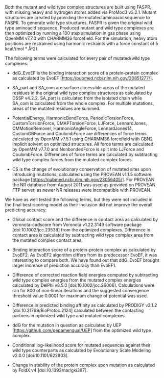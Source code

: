 Both the mutant and wild type complex structures are built using FASPR, with missing heavy and hydrogen atoms added via ProMod3 v3.2.1.
Mutant structures are created by providing the mutated aminoacid sequence to FASPR.
To generate wild type structures, FASPR is given the original wild type aminoacid sequence.
Produced mutant and wild type complexes are then optimized by running a 100 step simulation in gas phase using OpenMM v7.7.0 with CHARMM36 forcefield.
For the simulation, heavy atom positions are restrained using harmonic restraints with a force constant of 5 kcal/(mol * Å^2).

The following terms were calculated for every pair of mutated/wild type complexes:

* ddG_EvoEF is the binding interaction score of a protein-protein complex as calculated by EvoEF [https://pubmed.ncbi.nlm.nih.gov/30851277/].

* SA_part and SA_com are surface accessible areas of the mutated residues in the original wild type complex structures as calculated by DSSP v4.2.2.
  SA_part is calculated from the isolated chain while SA_com is calculated from the whole complex.
  For multiple mutations, areas of the mutated residues are summed.

* PotentialEnergy, HarmonicBondForce, PeriodicTorsionForce, CustomTorsionForce, CMAPTorsionForce, LJForce, LennardJones, CMMotionRemover, HarmonicAngleForce, LennardJones14, CustomGBForce and CoulombForce are differences of force terms calculated by OpenMM v7.5.1 using CHARMM36 forcefield with GBN2 implicit solvent on optimized structures.
  All force terms are calculated by OpenMM v7.7.0 and NonbondedForce is split into LJForce and CoulombForce.
  Differences of force terms are calculated by subtracting wild type complex forces from the mutated complex forces.

* CS is the change of evolutionary conservation of mutated sites upon introducing mutations, calculated using the PROVEAN v1.1.5 software package [https://pubmed.ncbi.nlm.nih.gov/23056405/].
  For PROVEAN the NR database from August 2011 was used as provided on PROVEAN FTP server, as newer NR releases were incompatible with PROVEAN.

We have as well tested the following terms, but they were not included in the final best-scoring model as their inclusion did not improve the overall predicting accuracy:

* Global contact score and the difference in contact area as calculated by voronota-cadscore from Voronota v1.22.3149 software package [doi:10.1002/jcc.23538] from the optimized complexes.
  Difference in contact area is calculated by subtracting wild type complex area from the mutated complex contact area.

* Binding interaction score of a protein-protein complex as calculated by EvoEF2.
  As EvoEF2 algorithm differs from its predecessor EvoEF, it was interesting to compare both.
  We have found out that ddG_EvoEF brought larger increase of prediction accuracy than EvoEF1.

* Difference of corrected reaction field energies computed by subtracting wild type complex energies from the mutated complex energies calculated by DelPhi v8.5.0 [doi:10.1002/jcc.26006].
  Calculations were ran for 800 of non-linear iterations and the suggested convergence threshold value 0.0001 for maximum change of potential was used.

* Difference in predicted binding affinity as calculated by PRODIGY v2.1.2 [doi:10.21769/BioProtoc.2124] calculated between the contacting partners in optimized wild type and mutated complexes.

* ddG for the mutation in question as calculated by UEP [https://github.com/pepamengual/UEP] from the optimized wild type complex.

* Conditional log-likelihood score for mutated sequences against their wild type counterparts as calculated by Evolutionary Scale Modeling v2.0.0 [doi:10.1101/622803].

* Change in stability of the protein complex upon mutation as calculated by FoldX v4 [doi:10.1093/nar/gki387].
